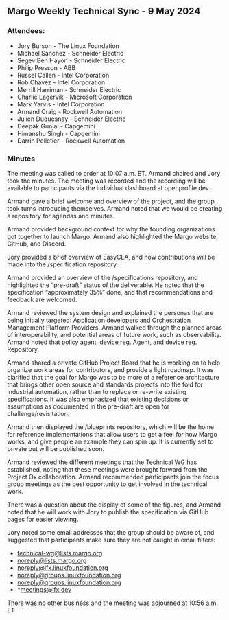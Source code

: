 ## Margo Weekly Technical Sync - 9 May 2024

### Attendees:
* Jory Burson - The Linux Foundation
* Michael Sanchez - Schneider Electric
* Segev Ben Hayon - Schneider Electric
* Philip Presson - ABB
* Russel Callen - Intel Corporation
* Rob Chavez - Intel Corporation
* Merrill Harriman - Schneider Electric
* Charlie Lagervik - Microsoft Corporation
* Mark Yarvis - Intel Corporation
* Armand Craig - Rockwell Automation
* Julien Duquesnay - Schneider Electric
* Deepak Gunjal - Capgemini
* Himanshu Singh - Capgemini
* Darrin Pelletier - Rockwell Automation

### Minutes

The meeting was called to order at 10:07 a.m. ET. Armand chaired and Jory took the minutes. The meeting was recorded and the recording will be available to participants via the individual dashboard at openprofile.dev.

Armand gave a brief welcome and overview of the project, and the group took turns introducing themselves. Armand noted that we would be creating a repository for agendas and minutes.

Armand provided background context for why the founding organizations got together to launch Margo. Armand also highlighted the Margo website, GitHub, and Discord.

Jory provided a brief overview of EasyCLA, and how contributions will be made into the /specification repository. 

Armand provided an overview of the /specifications repository, and highlighted the “pre-draft” status of the deliverable. He noted that the specification “approximately 35%” done, and that recommendations and feedback are welcomed. 

Armand reviewed the system design and explained the personas that are being initially targeted: Application developers and Orchestration Management Platform Providers. Armand walked through the planned areas of interoperability, and potential areas of future work, such as observability. Armand noted that policy agent, device reg. Agent, and device reg. Repository.

Armand shared a private GitHub Project Board that he is working on to help organize work areas for contributors, and provide a light roadmap. It was clarified that the goal for Margo was to be more of a reference architecture that brings other open source and standards projects into the fold for industrial automation, rather than to replace or re-write existing specifications. It was also emphasized that existing decisions or assumptions as documented in the pre-draft are open for challenge/revisitation. 

Armand then displayed the /blueprints repository, which will be the home for reference implementations that allow users to get a feel for how Margo works, and give people an example they can spin up. It is currently set to private but will be published soon.

Armand reviewed the different meetings that the Technical WG has established, noting that these meetings were brought forward from the Project Ox collaboration. Armand recommended participants join the focus group meetings as the best opportunity to get involved in the technical work. 

There was a question about the display of some of the figures, and Armand noted that he will  work with Jory to publish the specification via GitHub pages for easier viewing. 

Jory noted some email addresses that the group should be aware of, and suggested that participants make sure they are not caught in email filters: 
* technical-wg@lists.margo.org
* noreply@lists.margo.org
* noreply@lfx.linuxfoundation.org
* noreply@groups.linuxfoundation.org
* noreply@groups.linuxfoundation.org
* *meetings@lfx.dev

There was no other business and the meeting was adjourned at 10:56 a.m. ET.

